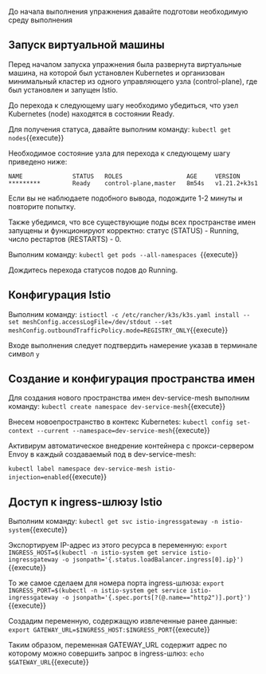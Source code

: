 До начала выполнения упражнения давайте подготови необходимую среду выполнения

## Запуск виртуальной машины

Перед началом запуска упражнения была развернута виртуальные машина, на которой был установлен Kubernetes и организован минимальный кластер из одного управляющего узла (control-plane), где был установлен и запущен Istio.

До перехода к следующему шагу необходимо убедиться, что узел Kubernetes (node) находятся в состоянии Ready.

Для получения статуса, давайте выполним команду: `kubectl get nodes`{{execute}}

Необходимое состояние узла для перехода к следующему шагу приведено ниже:
```
NAME              STATUS   ROLES                  AGE     VERSION
*********         Ready    control-plane,master   8m54s   v1.21.2+k3s1
```

Если вы не наблюдаете подобного вывода, подождите 1-2 минуты и повторите попытку.

Также убедимся, что все существующие поды всех пространстве имен запущены и функционируют корректно: статус (STATUS) - Running, число рестартов (RESTARTS) - 0.

Выполним команду: `kubectl get pods --all-namespaces `{{execute}}

Дождитесь перехода статусов подов до Running.

## Конфигурация Istio

Выполним команду: `istioctl -c /etc/rancher/k3s/k3s.yaml install --set meshConfig.accessLogFile=/dev/stdout --set meshConfig.outboundTrafficPolicy.mode=REGISTRY_ONLY`{{execute}}

Входе выполнения следует подтвердить намерение указав в терминале символ `y`

## Создание и конфигурация пространства имен

Для создания нового пространства имен dev-service-mesh выполним команду: `kubectl create namespace dev-service-mesh`{{execute}}

Внесем новоепространство в контекс Kubernetes: `kubectl config set-context --current --namespace=dev-service-mesh`{{execute}}

Активирум автоматическое внедрение контейнера с прокси-сервером Envoy в каждый создаваемый под в dev-service-mesh:

`kubectl label namespace dev-service-mesh istio-injection=enabled`{{execute}}

## Доступ к ingress-шлюзу Istio

Выполним команду:
`kubectl get svc istio-ingressgateway -n istio-system`{{execute}}

Экспортируем IP-адрес из этого ресурса в переменную:
`export INGRESS_HOST=$(kubectl -n istio-system get service istio-ingressgateway -o jsonpath='{.status.loadBalancer.ingress[0].ip}')`{{execute}}

То же самое сделаем для номера порта ingress-шлюза:
`export INGRESS_PORT=$(kubectl -n istio-system get service istio-ingressgateway -o jsonpath='{.spec.ports[?(@.name=="http2")].port}')`{{execute}}

Создадим переменную, содержащую извлеченные ранее данные:
`export GATEWAY_URL=$INGRESS_HOST:$INGRESS_PORT`{{execute}}

Таким образом, переменная GATEWAY_URL содержит адрес по которому можно совершить запрос в ingress-шлюз:
`echo $GATEWAY_URL`{{execute}}
